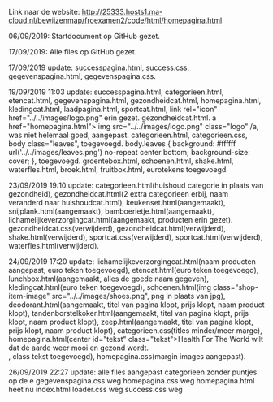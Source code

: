 Link naar de website: http://25333.hosts1.ma-cloud.nl/bewijzenmap/froexamen2/code/html/homepagina.html

06/09/2019: Startdocument op GitHub gezet.

17/09/2019: Alle files op GitHub gezet.

17/09/2019 update: successpagina.html,
                   success.css,
                   gegevenspagina.html,
                   gegevenspagina.css.
                   
19/09/2019 11:03 update: successpagina.html,
                         categorieen.html,
                         etencat.html,
                         gegevenspagina.html,
                         gezondheidcat.html,
                         homepagina.html,
                         kledingcat.html,
                         laadpagina.html,
                         sportcat.html,
link rel="icon" href="../../images/logo.png" erin gezet.
                         gezondheidcat.html.
a href="homepagina.html">
img src="../../images/logo.png" class="logo"
/a, was niet helemaal goed, aangepast.
                         categorieen.html,
                         categorieen.css,
body class="leaves", toegevoegd.
body.leaves {
  background: #ffffff url('../../images/leaves.png') no-repeat center bottom;
  background-size: cover;
}, toegevoegd.
                         groentebox.html,
                         schoenen.html,
                         shake.html,
                         waterfles.html,
                         broek.html,
                         fruitbox.html,
eurotekens toegevoegd.

23/09/2019 19:10 update: categorieen.html(huishoud categorie in plaats van gezondheid),
                         gezondheidcat.html(2 extra categorieen erbij, naam veranderd naar huishoudcat.html),
                         keukenset.html(aangemaakt),
                         snijplank.html(aangemaakt),
                         bamboerietje.html(aangemaakt),
                         lichamelijkeverzorgingcat.html(aangemaakt, producten erin gezet).
                         gezondheidcat.css(verwijderd),
                         gezondheidcat.html(verwijderd),
                         shake.html(verwijderd),
                         sportcat.css(verwijderd),
                         sportcat.html(verwijderd),
                         waterfles.html(verwijderd).

24/09/2019 17:20 update: lichamelijkeverzorgingcat.html(naam producten aangepast, euro teken toegevoegd),
                         etencat.html(euro teken toegevoegd),
                         lunchbox.html(aangemaakt, alles de goede naam gegeven),
                         kledingcat.html(euro teken toegevoegd),
                         schoenen.html(img class="shop-item-image" src="../../images/shoes.png", png in plaats van jpg),
                         deodorant.html(aangemaakt, titel van pagina klopt, prijs klopt, naam product klopt),
                         tandenborstelkoker.html(aangemaakt, titel van pagina klopt, prijs klopt, naam product klopt),
                         zeep.html(aangemaakt, titel van pagina klopt, prijs klopt, naam product klopt),
                         categorieen.css(titles minder/meer marge),
                         homepagina.html(center id="tekst" class="tekst">Health For The World wilt dat de aarde weer mooi en gezond wordt.<br>, class tekst toegevoegd),
                         homepagina.css(margin images aangepast).
                         
26/09/2019 22:27 update: alle files aangepast
                         categorieen zonder puntjes op de e
                         gegevenspagina.css weg
                         homepagina.css weg
                         homepagina.html heet nu index.html
                         loader.css weg
                         success.css weg














